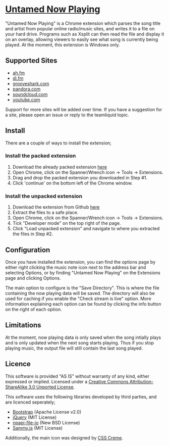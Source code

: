 [Untamed Now Playing](https://github.com/untamed0/Untamed-Now-Playing)
=================
"Untamed Now Playing" is a Chrome extension which parses the song title and artist from popular online radio/music sites, and writes it to a file on your hard drive. Programs such as Xsplit can then read the file and display it on an overlay, allowing viewers to easily see what song is currently being played. At the moment, this extension is Windows only.

Supported Sites
--------------------------------------
* [ah.fm](http://ah.fm)
* [di.fm](http://di.fm)
* [grooveshark.com](http://grooveshark.com)
* [pandora.com](http://pandora.com)
* [soundcloud.com](http://soundcloud.com)
* [youtube.com](http://youtube.com)

Support for more sites will be added over time. If you have a suggestion for a site, please open an issue or reply to the teamliquid topic.

Install
--------------------------------------
There are a couple of ways to install the extension;

### Install the packed extension
1. Download the already packed extension [here](http://ipaddr.me/unp/download.php)
2. Open Chrome, click on the Spanner/Wrench icon -> Tools -> Extensions.
3. Drag and drop the packed extension you downloaded in Step #1.
4. Click 'continue' on the bottom left of the Chrome window.

### Install the unpacked extension
1. Download the extension from Github [here](https://github.com/untamed0/Untamed-Now-Playing/zipball/master)
2. Extract the files to a safe place.
3. Open Chrome, click on the Spanner/Wrench icon -> Tools -> Extensions.
4. Tick "Developer mode" on the top right of the page.
5. Click "Load unpacked extension" and navigate to where you extracted the files in Step #2.

Configuration
--------------------------------------
Once you have installed the extension, you can find the options page by either right clicking the music note icon next to the address bar and selecting Options, or by finding "Untamed Now Playing" on the Extensions page and clicking Options.

The main option to configure is the "Save Directory". This is where the file containing the now playing data will be saved. The directory will also be used for caching if you enable the "Check stream is live" option. More information explaining each option can be found by clicking the info button on the right of each option.

Limitations
--------------------------------------
At the moment, now playing data is only saved when the song intially plays and is only updated when the next song starts playing. Thus if you stop playing music, the output file will still contain the last song played.

Licence
--------------------------------------
This software is provided "AS IS" without warranty of any kind, either expressed or implied. Licensed under a [Creative Commons Attribution-ShareAlike 3.0 Unported License](http://creativecommons.org/licenses/by-sa/3.0/deed).

This software uses the following libraries developed by third parties, and are licenced seperately;
* [Bootstrap](http://twitter.github.com/bootstrap) (Apache License v2.0)
* [jQuery](http://jquery.com) (MIT License)
* [npapi-file-io](http://code.google.com/p/npapi-file-io) (New BSD License)
* [Sammy.js](http://sammyjs.org) (MIT License)

Additionally, the main icon was designed by [CSS Creme](http://csscreme.com/freeicons/).